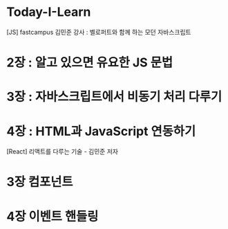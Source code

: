 # Today-I-Learn

[JS]
fastcampus 김민준 강사 : 벨로퍼트와 함께 하는 모던 자바스크립트

# 2장 : 알고 있으면 유요한 JS 문법

# 3장 : 자바스크립트에서 비동기 처리 다루기

# 4장 : HTML과 JavaScript 연동하기

[React] 
리액트를 다루는 기술 - 김민준 저자

# 3장 컴포넌트

# 4장 이벤트 핸들링

